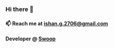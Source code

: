 ### Hi there 👋
#### 📫  Reach me at ishan.g.2706@gmail.com
#### Developer @ [Swoop](https://github.com/cirruscomms)
